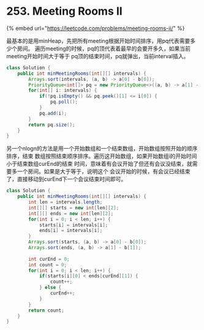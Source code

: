 # 253. Meeting Rooms II

{% embed url="https://leetcode.com/problems/meeting-rooms-ii/" %}

最基本的是用minHeap，先把所有meeting根据开始时间排序，用pq代表需要多少个房间。 遍历meeting的时候，pq的顶代表着最早的会要开多久，如果当前meeting开始时间大于等于 pq顶的结束时间，pq就弹出，当前interval插入。

```java
class Solution {
    public int minMeetingRooms(int[][] intervals) {
        Arrays.sort(intervals, (a, b) -> a[0] - b[0]);
        PriorityQueue<int[]> pq = new PriorityQueue<>((a, b) -> a[1] - b[1]);
        for(int[] i: intervals) {
            if(!pq.isEmpty() && pq.peek()[1] <= i[0]) {
                pq.poll();
            }
            pq.add(i);
        }
        return pq.size();
    }
}
```

另一个nlogn的方法是用一个开始数组和一个结束数组，开始数组按照开始的顺序排序，结束 数组按照结束顺序排序。遍历这开始数组，如果开始数组i的开始时间小于结束数组curEnd的结束 时间，意味着有会议开始了但还有会议没结束，就需要多一个房间。如果是大于等于，说明这个 会议开始的时候，有会议已经结束了，直接移动到curEnd下一个会议结束时间即可。

```java
class Solution {
    public int minMeetingRooms(int[][] intervals) {
        int len = intervals.length;
        int[][] starts = new int[len][2];
        int[][] ends = new int[len][2];
        for(int i = 0; i < len; i++) {
            starts[i] = intervals[i];
            ends[i] = intervals[i];
        }
        Arrays.sort(starts, (a, b) -> a[0] - b[0]);
        Arrays.sort(ends, (a, b) -> a[1] - b[1]);
        
        int curEnd = 0;
        int count = 0;
        for(int i = 0; i < len; i++) {
            if(starts[i][0] < ends[curEnd][1]) {
                count++;
            } else {
                curEnd++;
            }
        }
        return count;
    }
}
```


